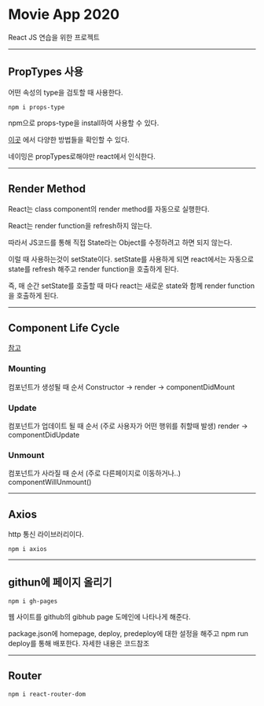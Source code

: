# Movie App 2020

React JS 연습을 위한 프로젝트

---
## PropTypes 사용

어떤 속성의 type을 검토할 때 사용한다.
```
npm i props-type
```
npm으로 props-type을 install하여 사용할 수 있다.

[이곳](https://ko.reactjs.org/docs/typechecking-with-proptypes.html) 에서 다양한 방법들을 확인할 수 있다.

네이밍은 propTypes로해야만 react에서 인식한다.

---

## Render Method

React는 class component의 render method를 자동으로 실행한다.

React는 render function을 refresh하지 않는다.

따라서 JS코드를 통해 직접 State라는 Object를 수정하려고 하면 되지 않는다.

이럴 때 사용하는것이 setState이다. setState를 사용하게 되면 react에서는 자동으로 state를 refresh 해주고 render function을 호출하게 된다.

즉, 매 순간 setState를 호출할 때 마다 react는 새로운 state와 함께 render function을 호출하게 된다.

---

## Component Life Cycle
[참고](https://ko.reactjs.org/docs/react-component.html#the-component-lifecycle)

### Mounting 
컴포넌트가 생성될 때 순서
Constructor -> render -> componentDidMount

### Update
컴포넌트가 업데이트 될 때 순서 (주로 사용자가 어떤 행위를 취할때 발생)
render -> componentDidUpdate

### Unmount
컴포넌트가 사라질 때 순서 (주로 다른페이지로 이동하거나..)
componentWillUnmount()

---

## Axios

http 통신 라이브러리이다.
```
npm i axios
```

---

## githun에 페이지 올리기

```
npm i gh-pages
```
웹 사이트를 github의 gibhub page 도메인에 나타나게 해준다.

package.json에 homepage, deploy, predeploy에 대한 설정을 해주고 npm run deploy를 통해 배포한다.
자세한 내용은 코드참조

---

## Router
```
npm i react-router-dom
```
